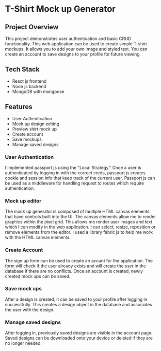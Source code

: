 # T-Shirt Mock up Generator

## Project Overview
This project demonstrates user authentication and basic CRUD functionality. This web application can be used to create simple T-shirt mockups. It allows you to add your own image and styled text. You can create an account to save designs to your profile for future viewing.

## Tech Stack
* React js frontend
* Node js backend
* MongoDB with mongoose

## Features
* User Authentication
* Mock up design editing
* Preview shirt mock up
* Create account
* Save mockups
* Manage saved designs

### User Authentication
I implemented passport js using the "Local Strategy." Once a user is authenticated by logging in with the correct creds, passport js creates cookie and session info that keep track of the current user. Passport js can be used as a middleware for handling request to routes which require authentication.

### Mock up editor
The mock up generator is composed of multiple HTML canvas elements that have controls built into the UI. The canvas elements allow me to render graphics within the pixel grid. This allows me render user images and text which I can modify in the web application. I can select, resize, reposition or remove elements from the editor. I used a library fabric js to help me work with the HTML canvas elements.

### Create Account
The sign up form can be used to create an acount for the application. The form will check if the user already exists and will create the user in the database if there are no conflicts. Once an account is created, newly created mock ups can be saved.

### Save mock ups
After a design is created, it can be saved to your profile after logging in successfully. This creates a design object in the database and associates the user with the design.

### Manage saved designs
After logging in, previously saved designs are visible in the account page. Saved designs can be downloaded onto your device or deleted if they are no longer needed. 
